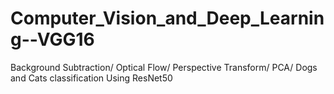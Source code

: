 # Computer_Vision_and_Deep_Learning--VGG16
 Background Subtraction/ Optical Flow/ Perspective Transform/ PCA/ Dogs and Cats classification Using ResNet50 
